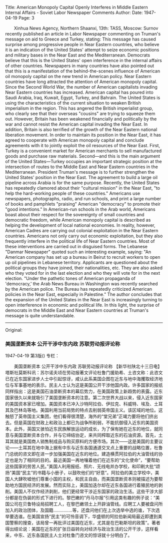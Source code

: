 Title: American Monopoly Capital Openly Interferes in Middle Eastern Internal Affairs - Soviet Labor Newspaper Comments
Author:
Date: 1947-04-19
Page: 3

　　Xinhua News Agency, Northern Shaanxi, 13th: TASS, Moscow: Surnov recently published an article in Labor Newspaper commenting on Truman's message on aid to Greece and Turkey, stating: This message has caused surprise among progressive people in Near Eastern countries, who believe it is an indication of the United States' attempt to seize economic positions and military bases in the Near East and the Mediterranean. Democrats believe that this is the United States' open interference in the internal affairs of other countries. Newspapers in many countries have also pointed out that this is a manifestation of the behind-the-scenes influence of American oil monopoly capital on the new trend in American policy. Near Eastern countries have long attracted the attention of American monopoly capital. Since the Second World War, the number of American capitalists invading Near Eastern countries has increased. American capital has poured into Saudi Arabia, Iraq, Kuwait, Egypt, Turkey, and Bahrain. The United States is using the characteristics of the current situation to weaken British imperialism in the region. This has angered the British imperialist group, who clearly see that their overseas "cousins" are trying to squeeze them out. However, Britain has been weakened financially and politically by the war and cannot resist the American capital invading the Near East. In addition, Britain is also terrified of the growth of the Near Eastern national liberation movement. In order to maintain its position in the Near East, it has agreed to cooperate with American monopoly capital and conclude agreements with it to jointly exploit the oil resources of the Near East. First, Turkey is a convenient market for American merchants to sell manufactured goods and purchase raw materials. Second—and this is the main argument of the United States—Turkey occupies an important strategic position at the intersection of routes to the Middle East and Near Eastern countries in the Mediterranean. President Truman's message is to further strengthen the United States' position in the Near East. The agreement to build a large oil pipeline across Arabia is for the same purpose. Recently, the United States has repeatedly clamored about their "cultural mission" in the Near East, "to help the hard-working people of these countries." Americans use newspapers, photographs, radio, and run schools, and print a large number of books and pamphlets "praising" American "democracy" to promote their "good intentions." In American-run schools in the Arab world, Americans boast about their respect for the sovereignty of small countries and democratic freedom, while American monopoly capital is described as helping the development of local national economies. In reality, however, American Cadres are carrying out colonial exploitation in the Near Eastern countries. Americans not only carry out economic exploitation, but they also frequently interfere in the political life of Near Eastern countries. Most of these interventions are carried out in disguised forms. The Lebanese "Danmar Newspaper" quoted such an interesting example, saying: "An American company has set up a bureau in Beirut to recruit workers to open up oil pipelines in Lebanese territory. Applicants are questioned about the political groups they have joined, their nationalities, etc. They are also asked who they voted for in the last election and who they will vote for in the next election. "Under the pathetic tones of American propaganda of 'democracy,' the Arab News Bureau in Washington was recently searched by the American police. The Bureau has repeatedly criticized American policies in the Near East, especially in Palestine." The author concludes that the expansion of the United States in the Near East is increasingly turning to open interference in economic and political life. In this light, the surprise of democrats in the Middle East and Near Eastern countries at Truman's message is quite understandable.



<hr /> 

Original: 


### 美国垄断资本  公开干涉中东内政  苏联劳动报评论称

1947-04-19
第3版()
专栏：

　　美国垄断资本
    公开干涉中东内政
    苏联劳动报评论称
    【新华社陕北十三日电】塔斯社莫斯科讯：苏尔诺夫顷在劳动报著文评论杜鲁门援助希、土咨文称：此咨文已在近东国家进步人士中引起惊讶，咸认此系美国企图在近东与地中海攫取经济地位与军事基地的表示。民主人士认为这是美国公开干涉他国内政。许多国家的报纸同样指出：这是美国石油垄断资本的幕后势力，在美国政策上新趋势的表露。近东国家很久以来就吸引了美国垄断资本的注意。第二次世界大战以来，侵入近东国家的美国资本家已增加。美国资本已冲入沙特阿拉伯、伊拉克、科威特、埃及、土耳其及巴林岛等地。美国利用当前局势的特点去削弱英帝国主义。该区域的地位。这触怒了英帝国主义集团，他们看得很清楚，海外的“堂兄弟”正竭力要将他们挤出去。但是英国在财政上和政治上都已为战争所削弱，不能抗御侵入近东的美国资本。此外，英国又骇怕近东民族解放运动的成长，为了保有她在近东的地位，就同意与美国垄断资本合作，并与它缔结协定，来共同榨取近东的石油资源。首先，土耳其就是美国商人销售制成品与购买原料的方便市场。其次——这是美国的主要议论——土耳其在地中海上据有中东与近东各国通道交叉点上重要的战略位置，杜鲁门总统的咨文即在进一步加强美国在近东的地位。建造横贯阿拉伯的大油管线的协定也是为了相同的目的。最近美国一再地嚷着他们在近东的“文化使命”，“要帮助这些国家的劳苦人民。”美国人利用报纸、照片、无线电并办学校，和印刷大批“颂扬”美国“民主”的书籍与小册子，以鼓吹他们的“好意”。阿拉伯的美立学校中，美国人大肆吹嘘他们尊重小国的主权，和民主自由，而美国垄断资本则被描述为要帮助地方国民经济的发展。然而实际上，美国加迭尔却在近东各国进行着殖民地的剥削。美国人不仅作经济剥削，他们更经常干涉近东国家的政治生活。这些干涉大部分都是在伪装的形式下进行的。黎巴嫩的“丹马尔报”引用这类有趣的例子说：“美国公司在贝鲁特设局招聘工人，在黎巴嫩领土上开辟油管线。应聘工人要被盘问所加入的政治团体，及国籍……………等，还盘问他们在上次选举中选的谁，下次选举要选谁。在美国宣扬“民主”的可怜音调下，华盛顿的阿拉伯新闻局最近即遭到美国警察的搜查，该局曾一再批评过美国在近东，尤其是在巴勒斯坦的政策”。著者得出结论说：美国在近东的扩张日益转向对经济与政治生活的公开干涉，这样看来，中东、近东各国民主人士对杜鲁门咨文的惊讶就十分明白了。
